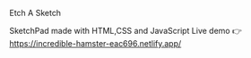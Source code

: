 Etch A Sketch

SketchPad made with HTML,CSS and JavaScript
Live demo 👉 https://incredible-hamster-eac696.netlify.app/

